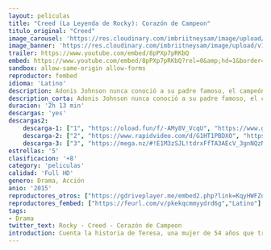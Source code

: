 ```yaml
---
layout: peliculas
title: "Creed (La Leyenda de Rocky): Corazón de Campeon"
titulo_original: "Creed"
image_carousel: 'https://res.cloudinary.com/imbriitneysam/image/upload/v1543286948/creed-poster-min.jpg'
image_banner: 'https://res.cloudinary.com/imbriitneysam/image/upload/v1543286948/creed-banner-min.jpg'
trailer: https://www.youtube.com/embed/8pPXp7pRKbQ
embed: https://www.youtube.com/embed/8pPXp7pRKbQ?rel=0&amp;hd=1&border=0&wmode=opaque&enablejsapi=1&modestbranding=1&controls=1&showinfo=1
sandbox: allow-same-origin allow-forms
reproductor: fembed
idioma: 'Latino'
description: Adonis Johnson nunca conoció a su padre famoso, el campeón mundial de peso pesado Apollo Creed, quien murió antes de que él naciera. Sin embargo, no se puede negar que el boxeo corre por sus venas; así que Adonis se dirige a Filadelfia, el lugar de la legendaria pelea donde Apollo Creed enfrentó a un rudo advenedizo llamado Rocky Balboa. Una vez en la Ciudad del Amor Fraternal, Adonis rastrea a Rocky y le pide que sea su entrenador.
description_corta: Adonis Johnson nunca conoció a su padre famoso, el campeón mundial de peso pesado Apollo Creed, quien murió antes de que él naciera. Sin embargo, no se puede negar que el boxeo corre por sus venas; así que Adonis se dirige a ...
duracion: '2h 13 min'
descargas: 'yes'
descargas2:
    descarga-1: ["1", "https://oload.fun/f/-AMy8V_VcqU", "https://www.google.com/s2/favicons?domain=openload.co","OpenLoad","https://res.cloudinary.com/imbriitneysam/image/upload/v1541473684/mexico.png", "Latino", "Full HD"]
    descarga-2: ["2", "https://www.rapidvideo.com/d/G1HT1PBDXO", "https://www.google.com/s2/favicons?domain=www.rapidvideo.com","RapidVideo","https://res.cloudinary.com/imbriitneysam/image/upload/v1541473684/mexico.png", "Latino", "Full HD"]
    descarga-3: ["3", "https://mega.nz/#!E1M3zSJL!tdrxFfTA3AEcV_3gnNQzNBPChVEejaUwim3l6e74TUU", "https://www.google.com/s2/favicons?domain=mega.nz","Mega","https://res.cloudinary.com/imbriitneysam/image/upload/v1541473684/mexico.png", "Latino", "Full HD"]
estrellas: '5'
clasificacion: '+8'
category: 'peliculas'
calidad: 'Full HD'
genero: Drama, Acción
anio: '2015'
reproductores_otros: ["https://gdriveplayer.me/embed2.php?link=KqyHWFZq9Q0HbMH81FdHlAlHbmuso7mdN0x%252F94QmgBSQwXvB%252F9m4cIfaWXfONk5IfOn6K560t%252F4Q5UF6w%252BQiH4sA%252BS9rpmlw4z3dkpr0zrd09sfqDcXlT3ghFr%252Bw%252FfKDiWoK6ocfyCfXG60wlxiZXAKtz2TeO7D76mjeNhyo78GJBb65EwS3OpJrxpgIPqc8tebO8woMECD5pKFM2KCYnC","Latino","https://www.zembed.to/public/dist/asteroid.html?id=e0e288367c2bcf10977f36f08c1996af&title=Creed","Latino","https://movcloud.net/embed/yr-jPYYYHS3r","Latino","https://mstream.press/fl3ypi3xiz2z","Latino","https://api.cuevana3.io/stream/index.php?file=ek5lbm9xYWNrS0xYMTZLa2xNbkdvY3ZTb3BtZng4TGp6ZFpobGFMUGtOelcwcUZmbWRIVzRkakVuS0JnbEplcG1KUnNZSlRTMGViVTBxZGdsdEhPb3BpWWE2eVltTk9zejdsL1lLRFNsUT09","Latino"]
reproductores_fembed: ["https://feurl.com/v/pkekqcmmyydrd6g","Latino"]
tags:
- Drama
twitter_text: Rocky - Creed - Corazón de Campeon
introduction: Cuenta la historia de Teresa, una mujer de 54 años que trabaja como empleada doméstica en una casa familiar en Buenos Aires. Durante décadas se ha refugiado en la rutina de sus tareas, pero ahora que la familia ha decidido...
---
```



 







